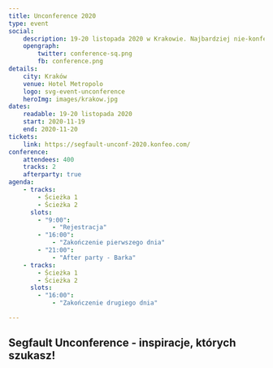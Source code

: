 ```yaml
---
title: Unconference 2020
type: event
social:
    description: 19-20 listopada 2020 w Krakowie. Najbardziej nie-konferencja której szukasz
    opengraph:
        twitter: conference-sq.png
        fb: conference.png     
details:
    city: Kraków
    venue: Hotel Metropolo
    logo: svg-event-unconference
    heroImg: images/krakow.jpg
dates: 
    readable: 19-20 listopada 2020
    start: 2020-11-19
    end: 2020-11-20
tickets: 
    link: https://segfault-unconf-2020.konfeo.com/
conference:
    attendees: 400
    tracks: 2
    afterparty: true
agenda:
    - tracks: 
        - Ścieżka 1
        - Ścieżka 2
      slots:
        - "9:00":
            - "Rejestracja"
        - "16:00":
            - "Zakończenie pierwszego dnia"
        - "21:00":
            - "After party - Barka"
    - tracks: 
        - Ścieżka 1
        - Ścieżka 2
      slots:
        - "16:00":
            - "Zakończenie drugiego dnia"

---
```


## Segfault Unconference - inspiracje, których szukasz!
